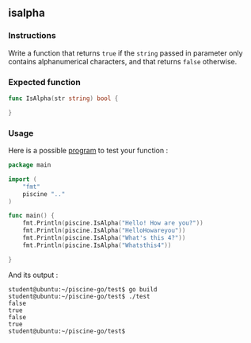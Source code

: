 ## isalpha

### Instructions

Write a function that returns `true` if the `string` passed in parameter only contains alphanumerical characters, and that returns `false` otherwise.

### Expected function

```go
func IsAlpha(str string) bool {

}
```

### Usage

Here is a possible [program](TODO-LINK) to test your function :

```go
package main

import (
	"fmt"
	piscine ".."
)

func main() {
	fmt.Println(piscine.IsAlpha("Hello! How are you?"))
	fmt.Println(piscine.IsAlpha("HelloHowareyou"))
	fmt.Println(piscine.IsAlpha("What's this 4?"))
	fmt.Println(piscine.IsAlpha("Whatsthis4"))

}
```

And its output :

```console
student@ubuntu:~/piscine-go/test$ go build
student@ubuntu:~/piscine-go/test$ ./test
false
true
false
true
student@ubuntu:~/piscine-go/test$
```
